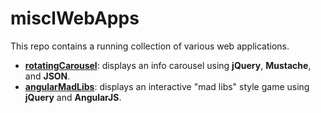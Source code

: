 # misclWebApps

This repo contains a running collection of various web applications.

- **[rotatingCarousel](rotatingCarousel)**:  displays an info carousel using **jQuery**, **Mustache**, and **JSON**.
- **[angularMadLibs](angularMadLibs)**:  displays an interactive "mad libs" style game using **jQuery** and **AngularJS**.
